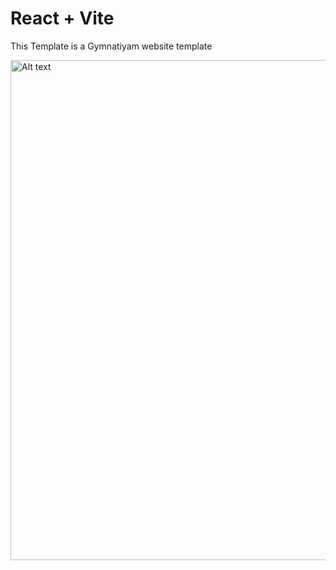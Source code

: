 # React + Vite

This Template is a Gymnatiyam website template 

<img src="https://blogger.googleusercontent.com/img/b/R29vZ2xl/AVvXsEhnyE7D3g5vvCqHEsgtu-TpAvcMR1uQUeECDZ-iykThoS2Kg-fhVY7fKSWhQp53DlDMKFWvm4DruKsIlBYqjwLsOe7Ikp8l38ckBgB1s8pzsT_hmETMqcsK_aah7syGHbqeSN_m5hInMhO3hNSufw6PX0WAbRWVnFFqy-C1On_hQd5ESU-xR8jEzZFd/s320/Screenshot_1.png"  width="800" alt="Alt text" title="Optional title">
